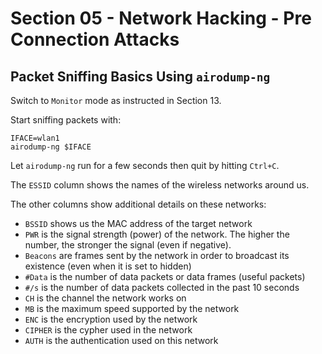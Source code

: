 # Section 05 - Network Hacking - Pre Connection Attacks

## Packet Sniffing Basics Using `airodump-ng`

Switch to `Monitor` mode as instructed in Section 13.

Start sniffing packets with:
```
IFACE=wlan1
airodump-ng $IFACE
```

Let `airodump-ng` run for a few seconds then quit by hitting `Ctrl+C`.

The `ESSID` column shows the names of the wireless networks around us.

The other columns show additional details on these networks:
- `BSSID` shows us the MAC address of the target network  
- `PWR` is the signal strength (power) of the network. The higher the number, the stronger the signal (even if negative).
- `Beacons` are frames sent by the network in order to broadcast its existence (even when it is set to hidden)
- `#Data` is the number of data packets or data frames (useful packets)
- `#/s` is the number of data packets collected in the past 10 seconds
- `CH` is the channel the network works on
- `MB` is the maximum speed supported by the network
- `ENC` is the encryption used by the network
- `CIPHER` is the cypher used in the network
- `AUTH` is the authentication used on this network
